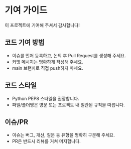 # 기여 가이드

이 프로젝트에 기여해 주셔서 감사합니다!

## 코드 기여 방법
- 이슈를 먼저 등록하고, 논의 후 Pull Request를 생성해 주세요.
- 커밋 메시지는 명확하게 작성해 주세요.
- main 브랜치로 직접 push하지 마세요.

## 코드 스타일
- Python PEP8 스타일을 권장합니다.
- 파일/폴더명은 영문 또는 프로젝트 내 일관된 규칙을 따릅니다.

## 이슈/PR
- 이슈는 버그, 개선, 질문 등 유형을 명확히 구분해 주세요.
- PR은 반드시 리뷰를 거쳐 머지합니다.
